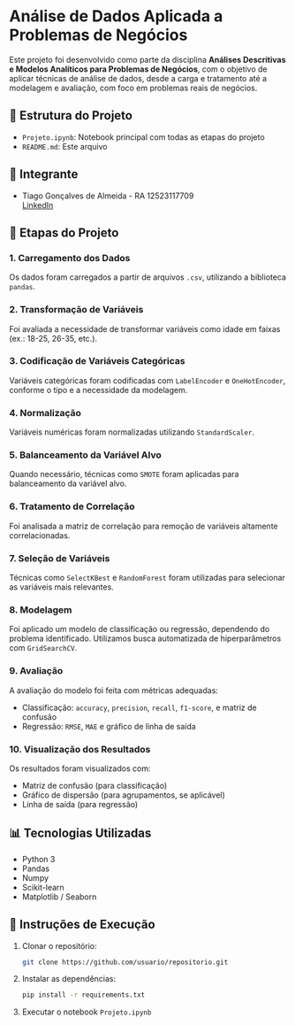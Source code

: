 # Análise de Dados Aplicada a Problemas de Negócios

Este projeto foi desenvolvido como parte da disciplina **Análises Descritivas e Modelos Analíticos para Problemas de Negócios**, com o objetivo de aplicar técnicas de análise de dados, desde a carga e tratamento até a modelagem e avaliação, com foco em problemas reais de negócios.

## 📁 Estrutura do Projeto

- `Projeto.ipynb`: Notebook principal com todas as etapas do projeto
- `README.md`: Este arquivo

## 👥 Integrante

- Tiago Gonçalves de Almeida - RA 12523117709  
[LinkedIn](https://www.linkedin.com/in/tiagoalmeida-ti/)

## 📌 Etapas do Projeto

### 1. **Carregamento dos Dados**
Os dados foram carregados a partir de arquivos `.csv`, utilizando a biblioteca `pandas`.

### 2. **Transformação de Variáveis**
Foi avaliada a necessidade de transformar variáveis como idade em faixas (ex.: 18-25, 26-35, etc.).

### 3. **Codificação de Variáveis Categóricas**
Variáveis categóricas foram codificadas com `LabelEncoder` e `OneHotEncoder`, conforme o tipo e a necessidade da modelagem.

### 4. **Normalização**
Variáveis numéricas foram normalizadas utilizando `StandardScaler`.

### 5. **Balanceamento da Variável Alvo**
Quando necessário, técnicas como `SMOTE` foram aplicadas para balanceamento da variável alvo.

### 6. **Tratamento de Correlação**
Foi analisada a matriz de correlação para remoção de variáveis altamente correlacionadas.

### 7. **Seleção de Variáveis**
Técnicas como `SelectKBest` e `RandomForest` foram utilizadas para selecionar as variáveis mais relevantes.

### 8. **Modelagem**
Foi aplicado um modelo de classificação ou regressão, dependendo do problema identificado. Utilizamos busca automatizada de hiperparâmetros com `GridSearchCV`.

### 9. **Avaliação**
A avaliação do modelo foi feita com métricas adequadas:
- Classificação: `accuracy`, `precision`, `recall`, `f1-score`, e matriz de confusão
- Regressão: `RMSE`, `MAE` e gráfico de linha de saída

### 10. **Visualização dos Resultados**
Os resultados foram visualizados com:
- Matriz de confusão (para classificação)
- Gráfico de dispersão (para agrupamentos, se aplicável)
- Linha de saída (para regressão)

## 📊 Tecnologias Utilizadas

- Python 3
- Pandas
- Numpy
- Scikit-learn
- Matplotlib / Seaborn

## 📝 Instruções de Execução

1. Clonar o repositório:
   ```bash
   git clone https://github.com/usuario/repositorio.git
   ```
2. Instalar as dependências:
   ```bash
   pip install -r requirements.txt
   ```
3. Executar o notebook `Projeto.ipynb`
